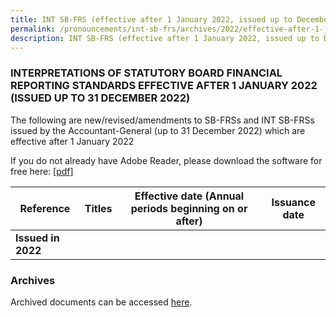 ```yaml
---
title: INT SB-FRS (effective after 1 January 2022, issued up to December 2022)
permalink: /pronouncements/int-sb-frs/archives/2022/effective-after-1-january-2022-issued-up-to-december-2022/
description: INT SB-FRS (effective after 1 January 2022, issued up to December 2022)
---
```




### INTERPRETATIONS OF STATUTORY BOARD FINANCIAL REPORTING STANDARDS EFFECTIVE AFTER 1 JANUARY 2022 (ISSUED UP TO 31 DECEMBER 2022)

The following are new/revised/amendments to SB-FRSs and INT SB-FRSs issued by the Accountant-General (up to 31 December 2022) which are effective after 1 January 2022

If you do not already have Adobe Reader, please download the software for free here: [\[pdf\]](http://www.adobe.com/products/acrobat/readstep2.html)

| Reference | Titles | Effective date (Annual periods beginning on or after) | Issuance date |
| -------- | -------- | -------- | -------- |
| **Issued in 2022** |  |  |  |

### Archives 
Archived documents can be accessed [here](/pronouncements/interpretations-of-sb-frs/archives).